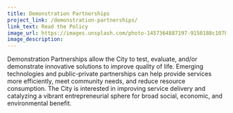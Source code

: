 ```yaml
---
title: Demonstration Partnerships
project_link: /demonstration-partnerships/
link_text: Read the Policy
image_url: https://images.unsplash.com/photo-1457364887197-9150188c107b?dpr=2&auto=format&fit=crop&w=400&h=200&q=80&cs=tinysrgb&crop=&bg=
image_description:
---
```


Demonstration Partnerships allow the City to test, evaluate, and/or demonstrate innovative solutions to improve quality of life. Emerging technologies and public-private partnerships can help provide services more efficiently, meet community needs, and reduce resource consumption. The City is interested in improving service delivery and catalyzing a vibrant entrepreneurial sphere for broad social, economic, and environmental benefit.
